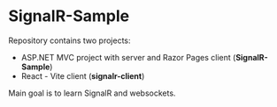 # SignalR-Sample

Repository contains two projects:
* ASP.NET MVC project with server and Razor Pages client (**SignalR-Sample**)
* React - Vite client (**signalr-client**)

Main goal is to learn SignalR and websockets.
